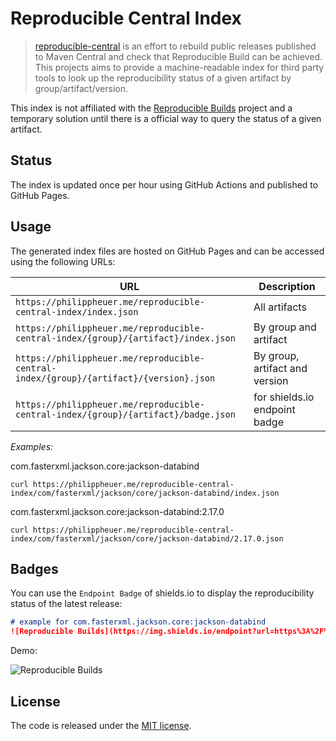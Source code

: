 # Reproducible Central Index

> [reproducible-central](https://github.com/jvm-repo-rebuild/reproducible-central) is an effort to rebuild public releases published to Maven Central and check that Reproducible Build can be achieved.
> This projects aims to provide a machine-readable index for third party tools to look up the reproducibility status of a given artifact by group/artifact/version.

This index is not affiliated with the [Reproducible Builds](https://reproducible-builds.org/) project and a temporary solution until there is a official way to query the status of a given artifact.

## Status

The index is updated once per hour using GitHub Actions and published to GitHub Pages.

## Usage

The generated index files are hosted on GitHub Pages and can be accessed using the following URLs:

| URL                                                                                    | Description                    |
|----------------------------------------------------------------------------------------|--------------------------------|
| `https://philippheuer.me/reproducible-central-index/index.json`                        | All artifacts                  |
| `https://philippheuer.me/reproducible-central-index/{group}/{artifact}/index.json`     | By group and artifact          |
| `https://philippheuer.me/reproducible-central-index/{group}/{artifact}/{version}.json` | By group, artifact and version |
| `https://philippheuer.me/reproducible-central-index/{group}/{artifact}/badge.json`     | for shields.io endpoint badge  |

_Examples:_

com.fasterxml.jackson.core:jackson-databind

`curl https://philippheuer.me/reproducible-central-index/com/fasterxml/jackson/core/jackson-databind/index.json`

com.fasterxml.jackson.core:jackson-databind:2.17.0

`curl https://philippheuer.me/reproducible-central-index/com/fasterxml/jackson/core/jackson-databind/2.17.0.json`

## Badges

You can use the `Endpoint Badge` of shields.io to display the reproducibility status of the latest release:

```markdown
# example for com.fasterxml.jackson.core:jackson-databind
![Reproducible Builds](https://img.shields.io/endpoint?url=https%3A%2F%2Fphilippheuer.me%2Freproducible-central-index%2Fcom%2Ffasterxml%2Fjackson%2Fcore%2Fjackson-databind%2Fbadge.json)
```

Demo:

![Reproducible Builds](https://img.shields.io/endpoint?url=https%3A%2F%2Fphilippheuer.me%2Freproducible-central-index%2Fcom%2Ffasterxml%2Fjackson%2Fcore%2Fjackson-databind%2Fbadge.json)

## License

The code is released under the [MIT license](./LICENSE).
